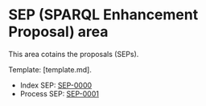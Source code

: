 # SEP (SPARQL Enhancement Proposal) area

This area cotains the proposals (SEPs).

Template: [template.md].

* Index SEP: [SEP-0000](SEP-0000/sep-0000.md)
* Process SEP: [SEP-0001](SEP-0001/sep-0001.md)


